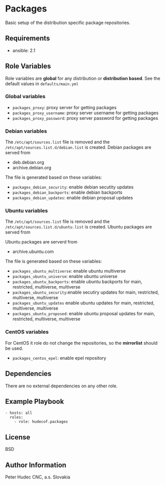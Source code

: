 # Packages

Basic setup of the distribution specific package repositories.

## Requirements

- ansible: 2.1


## Role Variables

Role variables are **global** for any distribution or **distribution based**. See the default values in `defaults/main.yml`

### Global variables

- `packages_proxy`: proxy server for getting packages
- `packages_proxy_username`: proxy server username for getting packages
- `packages_proxy_password`: proxy server password for getting packages

### Debian variables
The `/etc/apt/sources.list` file is removed and the `/etc/apt/sources.list.d/debian.list` is created. Debian packages are served from

- deb.debian.org
- archive.debian.org

The file is generated based on these variables:

- `packages_debian_security`: enable debian secutity updates
- `packages_debian_backports`: enable debian backports
- `packages_debian_updates`: enable debian proposal updates


### Ubuntu variables
The `/etc/apt/sources.list` file is removed and the `/etc/apt/sources.list.d/ubuntu.list` is created. Ubuntu packages are served from

Ubuntu packages are serverd from

- archive.ubuntu.com

The file is generated based on these variables:

- `packages_ubuntu_multiverse`: enable ubuntu multiverse
- `packages_ubuntu_universe`: enable ubuntu universe
- `packages_ubuntu_backports`: enable ubuntu backports for main, restricted, multiverse, multiverse
- `packages_ubuntu_security`:enable secutiry updates for main, restricted, multiverse, multiverse
- `packages_ubuntu_updates` enable ubuntu updates for main, restricted, multiverse, multiverse
- `packages_ubuntu_proposed`: enable ubuntu proposal updates for main, restricted, multiverse, multiverse

### CentOS variables
For CentOS it role do not change the repositories, so the **mirrorlist** should be used.

- `packages_centos_epel`: enable epel repository


## Dependencies

There are no external dependencies on any other role.

Example Playbook
-------------------------


    - hosts: all
      roles:
        - role: hudecof.packages

License
-------

BSD

Author Information
------------------

Peter Hudec
CNC, a.s.
Slovakia
